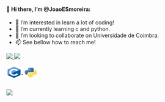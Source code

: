<!---
JoaoESmoreira/JoaoESmoreira is a ✨ special ✨ repository because its `README.md` (this file) appears on your GitHub profile.
You can click the Preview link to take a look at your changes.
--->

#### 👋 Hi there, I’m @JoaoESmoreira:
- 👀 I’m interested in learn a lot of coding!
- 🌱 I’m currently learning c and python.
- 💞️ I’m looking to collaborate on Universidade de Coimbra.
- 📫 See bellow how to reach me!

<!---- profile --->
 <div>
  <a href="https://github.com/JoaoESmoreira">
  <img height="180em" src="https://github-readme-stats.vercel.app/api?username=JoaoESmoreira&show_icons=true&theme=radical&include_all_commits=true&count_private=true"/>
  <img height="180em" src="https://github-readme-stats.vercel.app/api/top-langs/?username=JoaoESmoreira&layout=compact&langs_count=7&theme=radical"/>
</div>
  
  
<!---- my languages --->
<div style="display: inline_block"><br>
  <img align="center" alt="João-C" height="30" width="40" src="https://github.com/devicons/devicon/blob/master/icons/c/c-original.svg">
  <img align="center" alt="João-Python" height="30" width="40" src="https://raw.githubusercontent.com/devicons/devicon/master/icons/python/python-original.svg">
</div>
  
  
##
  
<!---- My Contacts --->
<div>
  <a href="https://www.instagram.com/jonas_tousso/" target="_blank"><img src="https://img.shields.io/badge/Instagram-E4405F?style=for-the-badge&logo=instagram&logoColor=white" target="_blank"></a>
</div>
